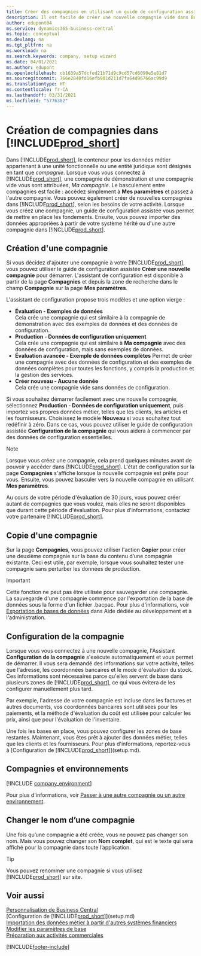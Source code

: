 ```yaml
---
title: Créer des compagnies en utilisant un guide de configuration assistée | Microsoft Docs
description: Il est facile de créer une nouvelle compagnie vide dans Business Central. Un guide de configuration assistée vous aide à l'aide de procédures, et vous pouvez importer les données métier existantes.
author: edupont04
ms.service: dynamics365-business-central
ms.topic: conceptual
ms.devlang: na
ms.tgt_pltfrm: na
ms.workload: na
ms.search.keywords: company, setup wizard
ms.date: 04/01/2021
ms.author: edupont
ms.openlocfilehash: cb1639a57dcfed21b71d9c9cd57cd6090e5e81d7
ms.sourcegitcommit: 766e2840fd16efb901d211d7fa64d96766ac99d9
ms.translationtype: HT
ms.contentlocale: fr-CA
ms.lasthandoff: 03/31/2021
ms.locfileid: "5776382"
---
```

# <a name="creating-new-companies-in-prod_short"></a>Création de compagnies dans [!INCLUDE[prod_short](includes/prod_short.md)]

Dans [!INCLUDE[prod_short](includes/prod_short.md)], le conteneur pour les données métier appartenant à une unité fonctionnelle ou une entité juridique sont désignés en tant que *compagnie*. Lorsque vous vous connectez à [!INCLUDE[prod_short](includes/prod_short.md)], une compagnie de démonstration et une compagnie vide vous sont attribuées, *Ma compagnie*. Le basculement entre compagnies est facile : accédez simplement à **Mes paramètres** et passez à l'autre compagnie. Vous pouvez également créer de nouvelles compagnies dans [!INCLUDE[prod_short](includes/prod_short.md)], selon les besoins de votre activité. Lorsque vous créez une compagnie, un guide de configuration assistée vous permet de mettre en place les fondements. Ensuite, vous pouvez importer des données appropriées à partir de votre système hérité ou d'une autre compagnie dans [!INCLUDE[prod_short](includes/prod_short.md)].  

## <a name="creating-a-new-company"></a>Création d'une compagnie

Si vous décidez d'ajouter une compagnie à votre [!INCLUDE[prod_short](includes/prod_short.md)], vous pouvez utiliser le guide de configuration assistée **Créer une nouvelle compagnie** pour démarrer. L'assistant de configuration est disponible à partir de la page **Compagnies** et depuis la zone de recherche dans le champ **Compagnie** sur la page **Mes paramètres**.  

L'assistant de configuration propose trois modèles et une option vierge :

- **Évaluation - Exemples de données**  
    Cela crée une compagnie qui est similaire à la compagnie de démonstration avec des exemples de données et des données de configuration.  
- **Production - Données de configuration uniquement**  
    Cela crée une compagnie qui est similaire à **Ma compagnie** avec des données de configuration, mais sans exemples de données.
- **Évaluation avancée - Exemple de données complètes** Permet de créer une compagnie avec des données de configuration et des exemples de données complètes pour toutes les fonctions, y compris la production et la gestion des services.
- **Créer nouveau - Aucune donnée**  
    Cela crée une compagnie vide sans données de configuration.  

Si vous souhaitez démarrer facilement avec une nouvelle compagnie, sélectionnez **Production - Données de configuration uniquement**, puis importez vos propres données métier, telles que les clients, les articles et les fournisseurs. Choisissez le modèle **Nouveau** si vous souhaitez tout redéfinir à zéro. Dans ce cas, vous pouvez utiliser le guide de configuration assistée **Configuration de la compagnie** qui vous aidera à commencer par des données de configuration essentielles.  

> [!NOTE]  
> Lorsque vous créez une compagnie, cela prend quelques minutes avant de pouvoir y accéder dans [!INCLUDE[prod_short](includes/prod_short.md)]. L'état de configuration sur la page **Compagnies** s'affiche lorsque la nouvelle compagnie est prête pour vous. Ensuite, vous pouvez basculer vers la nouvelle compagnie en utilisant **Mes paramètres**.  

Au cours de votre période d'évaluation de 30 jours, vous pouvez créer autant de compagnies que vous voulez, mais elles ne seront disponibles que durant cette période d'évaluation. Pour plus d'informations, contactez votre partenaire [!INCLUDE[prod_short](includes/prod_short.md)].  

## <a name="copying-a-company"></a>Copie d'une compagnie

Sur la page **Compagnies**, vous pouvez utiliser l'action **Copier** pour créer une deuxième compagnie sur la base du contenu d’une compagnie existante. Ceci est utile, par exemple, lorsque vous souhaitez tester une compagnie sans perturber les données de production.

> [!Important]
> Cette fonction ne peut pas être utilisée pour sauvegarder une compagnie. La sauvegarde d'une compagnie commence par l'exportation de la base de données sous la forme d'un fichier .bacpac. Pour plus d'informations, voir [Exportation de bases de données](/dynamics365/business-central/dev-itpro/administration/tenant-admin-center-database-export) dans Aide dédiée au développement et à l'administration.

## <a name="company-setup"></a>Configuration de la compagnie

Lorsque vous vous connectez à une nouvelle compagnie, l'Assistant **Configuration de la compagnie** s'exécute automatiquement et vous permet de démarrer. Il vous sera demandé des informations sur votre activité, telles que l'adresse, les coordonnées bancaires et le mode d'évaluation du stock. Ces informations sont nécessaires parce qu'elles servent de base dans plusieurs zones de [!INCLUDE[prod_short](includes/prod_short.md)], ce qui vous évitera de les configurer manuellement plus tard.  

Par exemple, l'adresse de votre compagnie est incluse dans les factures et autres documents, vos coordonnées bancaires sont utilisées pour les paiements, et la méthode d'évaluation du coût est utilisée pour calculer les prix, ainsi que pour l'évaluation de l'inventaire.  

Une fois les bases en place, vous pouvez configurer les zones de base restantes. Maintenant, vous êtes prêt à ajouter des données métier, telles que les clients et les fournisseurs. Pour plus d'informations, reportez-vous à [Configuration de [!INCLUDE[prod_short](includes/prod_short.md)]](setup.md).  

## <a name="companies-and-environments"></a>Compagnies et environnements

[!INCLUDE [company_environment](includes/company_environment.md)]

Pour plus d'informations, voir [Passer à une autre compagnie ou un autre environnement](ui-organization-switch.md). 

## <a name="changing-a-companys-name"></a>Changer le nom d’une compagnie

Une fois qu’une compagnie a été créée, vous ne pouvez pas changer son nom. Mais vous pouvez changer son **Nom complet**, qui est le texte qui sera affiché pour la compagnie dans toute l’application.  

> [!TIP]
> Vous pouvez renommer une compagnie si vous utilisez [!INCLUDE[prod_short](includes/prod_short.md)] sur site.

## <a name="see-also"></a>Voir aussi

[Personnalisation de Business Central](ui-customizing-overview.md)  
[Configuration de [!INCLUDE[prod_short](includes/prod_short.md)]](setup.md)  
[Importation des données métier à partir d'autres systèmes financiers](across-import-data-configuration-packages.md)  
[Modifier les paramètres de base](ui-change-basic-settings.md)  
[Préparation aux activités commerciales](ui-get-ready-business.md)  


[!INCLUDE[footer-include](includes/footer-banner.md)]